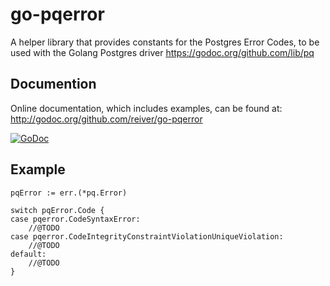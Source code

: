 # go-pqerror

A helper library that provides constants for the Postgres Error Codes, to be used with the Golang Postgres driver https://godoc.org/github.com/lib/pq

## Documention

Online documentation, which includes examples, can be found at: http://godoc.org/github.com/reiver/go-pqerror

[![GoDoc](https://godoc.org/github.com/reiver/go-pqerror?status.svg)](https://godoc.org/github.com/reiver/go-pqerror)


## Example
```
pqError := err.(*pq.Error)

switch pqError.Code {
case pqerror.CodeSyntaxError:
	//@TODO
case pqerror.CodeIntegrityConstraintViolationUniqueViolation:
	//@TODO
default:
	//@TODO
}
```

